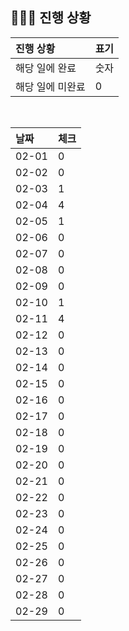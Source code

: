 ## 🧑🏻‍💻 진행 상황

| 진행 상황            | 표기  |
|:-----------------|:----|
| 해당 일에 완료      | 숫자   |
| 해당 일에 미완료    | 0   |



<br>

| 날짜  | 체크 |
|:------|:----|
| 02-01 | 0 |
| 02-02 | 0 |
| 02-03 | 1 |
| 02-04 | 4 |
| 02-05 | 1 |
| 02-06 | 0 |
| 02-07 | 0 |
| 02-08 | 0 |
| 02-09 | 0 |
| 02-10 | 1 |
| 02-11 | 4 |
| 02-12 | 0 |
| 02-13 | 0 |
| 02-14 | 0 |
| 02-15 | 0 |
| 02-16 | 0 |
| 02-17 | 0 |
| 02-18 | 0 |
| 02-19 | 0 |
| 02-20 | 0 |
| 02-21 | 0 |
| 02-22 | 0 |
| 02-23 | 0 |
| 02-24 | 0 |
| 02-25 | 0 |
| 02-26 | 0 |
| 02-27 | 0 |
| 02-28 | 0 |
| 02-29 | 0 |

